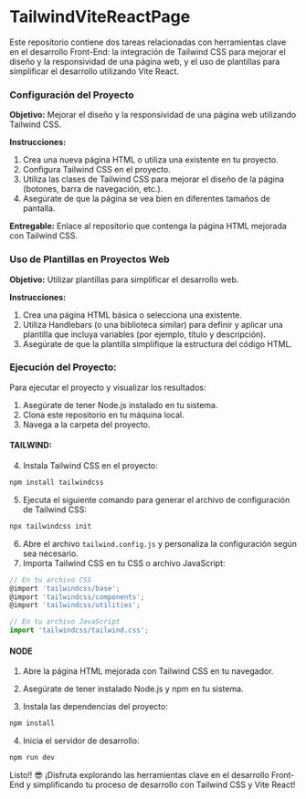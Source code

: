 # TailwindViteReactPage

Este repositorio contiene dos tareas relacionadas con herramientas clave en el desarrollo Front-End: la integración de Tailwind CSS para mejorar el diseño y la responsividad de una página web, y el uso de plantillas para simplificar el desarrollo utilizando Vite React.

### Configuración del Proyecto

**Objetivo:** Mejorar el diseño y la responsividad de una página web utilizando Tailwind CSS.

**Instrucciones:**

1. Crea una nueva página HTML o utiliza una existente en tu proyecto.
2. Configura Tailwind CSS en el proyecto.
3. Utiliza las clases de Tailwind CSS para mejorar el diseño de la página (botones, barra de navegación, etc.).
4. Asegúrate de que la página se vea bien en diferentes tamaños de pantalla.

**Entregable:** Enlace al repositorio que contenga la página HTML mejorada con Tailwind CSS.

### Uso de Plantillas en Proyectos Web

**Objetivo:** Utilizar plantillas para simplificar el desarrollo web.

**Instrucciones:**

1. Crea una página HTML básica o selecciona una existente.
2. Utiliza Handlebars (o una biblioteca similar) para definir y aplicar una plantilla que incluya variables (por ejemplo, título y descripción).
3. Asegúrate de que la plantilla simplifique la estructura del código HTML.

### Ejecución del Proyecto:

Para ejecutar el proyecto y visualizar los resultados:

1. Asegúrate de tener Node.js instalado en tu sistema.
2. Clona este repositorio en tu máquina local.
3. Navega a la carpeta del proyecto.

#### TAILWIND:

4. Instala Tailwind CSS en el proyecto:

```bash
npm install tailwindcss
```

5. Ejecuta el siguiente comando para generar el archivo de configuración de Tailwind CSS:

```bash
npx tailwindcss init
```

6. Abre el archivo `tailwind.config.js` y personaliza la configuración según sea necesario.
7. Importa Tailwind CSS en tu CSS o archivo JavaScript:

```js
// En tu archivo CSS
@import 'tailwindcss/base';
@import 'tailwindcss/components';
@import 'tailwindcss/utilities';

// En tu archivo JavaScript
import 'tailwindcss/tailwind.css';
```

#### NODE

1. Abre la página HTML mejorada con Tailwind CSS en tu navegador.

2. Asegúrate de tener instalado Node.js y npm en tu sistema.
3. Instala las dependencias del proyecto:

```bash
npm install
```

4. Inicia el servidor de desarrollo:

```bash
npm run dev

```

Listo!! 😎
¡Disfruta explorando las herramientas clave en el desarrollo Front-End y simplificando tu proceso de desarrollo con Tailwind CSS y Vite React!
